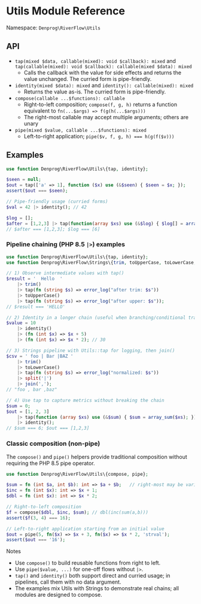 # Utils Module Reference

Namespace: `Denprog\RiverFlow\Utils`

## API
- `tap(mixed $data, callable(mixed): void $callback): mixed` and `tap(callable(mixed): void $callback): callable(mixed $data): mixed`
  - Calls the callback with the value for side effects and returns the value unchanged. The curried form is pipe-friendly.
- `identity(mixed $data): mixed` and `identity(): callable(mixed): mixed`
  - Returns the value as-is. The curried form is pipe-friendly.
- `compose(callable ...$functions): callable`
  - Right-to-left composition; `compose(f, g, h)` returns a function equivalent to `fn(...$args) => f(g(h(...$args)))`
  - The right-most callable may accept multiple arguments; others are unary
- `pipe(mixed $value, callable ...$functions): mixed`
  - Left-to-right application; `pipe($v, f, g, h) === h(g(f($v)))`

## Examples
```php
use function Denprog\RiverFlow\Utils\{tap, identity};

$seen = null;
$out = tap(['a' => 1], function ($x) use (&$seen) { $seen = $x; });
assert($out === $seen);

// Pipe-friendly usage (curried forms)
$val = 42 |> identity(); // 42

$log = [];
$after = [1,2,3] |> tap(function(array $xs) use (&$log) { $log[] = array_sum($xs); });
// $after === [1,2,3]; $log === [6]
```

### Pipeline chaining (PHP 8.5 `|>`) examples
```php
use function Denprog\RiverFlow\Utils\{tap, identity};
use function Denprog\RiverFlow\Strings\{trim, toUpperCase, toLowerCase, split, join};

// 1) Observe intermediate values with tap()
$result = '  Hello  '
    |> trim()
    |> tap(fn (string $s) => error_log("after trim: $s"))
    |> toUpperCase()
    |> tap(fn (string $s) => error_log("after upper: $s"));
// $result === 'HELLO'

// 2) Identity in a longer chain (useful when branching/conditional transforms)
$value = 10
    |> identity()
    |> (fn (int $x) => $x + 5)
    |> (fn (int $x) => $x * 2); // 30

// 3) Strings pipeline with Utils::tap for logging, then join()
$csv = ' foo | Bar |BAZ '
    |> trim()
    |> toLowerCase()
    |> tap(fn (string $s) => error_log("normalized: $s"))
    |> split('|')
    |> join(',');
// "foo , bar ,baz"

// 4) Use tap to capture metrics without breaking the chain
$sum = 0;
$out = [1, 2, 3]
    |> tap(function (array $xs) use (&$sum) { $sum = array_sum($xs); })
    |> identity();
// $sum === 6; $out === [1,2,3]
```

### Classic composition (non-pipe)
The `compose()` and `pipe()` helpers provide traditional composition without requiring the PHP 8.5 pipe operator.

```php
use function Denprog\RiverFlow\Utils\{compose, pipe};

$sum = fn (int $a, int $b): int => $a + $b;   // right-most may be variadic
$inc = fn (int $x): int => $x + 1;
$dbl = fn (int $x): int => $x * 2;

// Right-to-left composition
$f = compose($dbl, $inc, $sum); // dbl(inc(sum(a,b)))
assert($f(3, 4) === 16);

// Left-to-right application starting from an initial value
$out = pipe(5, fn($x) => $x + 3, fn($x) => $x * 2, 'strval');
assert($out === '16');
```

Notes
- Use `compose()` to build reusable functions from right to left.
- Use `pipe($value, ...)` for one-off flows without `|>`.
- `tap()` and `identity()` both support direct and curried usage; in pipelines, call them with no data argument.
- The examples mix Utils with Strings to demonstrate real chains; all modules are designed to compose.
